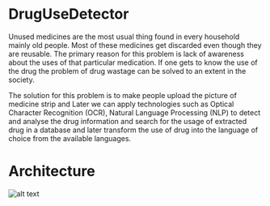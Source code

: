 # DrugUseDetector
Unused medicines are the most usual thing found in every household mainly old people. Most of these medicines get discarded even though they are reusable. The primary reason for this problem is lack of awareness about the uses of that particular medication. If one gets to know the use of the drug the problem of drug wastage can be solved to an extent in the society.

The solution for this problem is to make people upload the picture of medicine strip and Later we can apply technologies such as Optical Character Recognition (OCR), Natural Language Processing (NLP) to detect and analyse the  drug information and search for the usage of extracted drug in a database and later transform the use of drug into the language of choice from the available languages.

# Architecture
![alt text](https://github.com/YaswantSaiKrishna/DrugUseDetector/blob/master/Images/Azure.png?raw=true)

